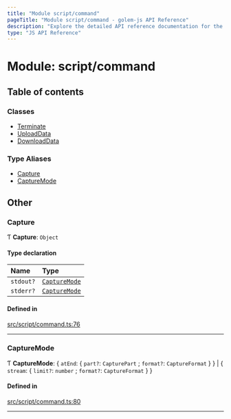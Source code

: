 ```yaml
---
title: "Module script/command"
pageTitle: "Module script/command - golem-js API Reference"
description: "Explore the detailed API reference documentation for the Module script/command within the golem-js SDK for the Golem Network."
type: "JS API Reference"
---
```

# Module: script/command

## Table of contents

### Classes

- [Terminate](../classes/script_command.Terminate)
- [UploadData](../classes/script_command.UploadData)
- [DownloadData](../classes/script_command.DownloadData)

### Type Aliases

- [Capture](script_command#capture)
- [CaptureMode](script_command#capturemode)

## Other

### Capture

Ƭ **Capture**: `Object`

#### Type declaration

| Name | Type |
| :------ | :------ |
| `stdout?` | [`CaptureMode`](script_command#capturemode) |
| `stderr?` | [`CaptureMode`](script_command#capturemode) |

#### Defined in

[src/script/command.ts:76](https://github.com/golemfactory/golem-js/blob/4182943/src/script/command.ts#L76)

___

### CaptureMode

Ƭ **CaptureMode**: \{ `atEnd`: \{ `part?`: `CapturePart` ; `format?`: `CaptureFormat`  }  } \| \{ `stream`: \{ `limit?`: `number` ; `format?`: `CaptureFormat`  }  }

#### Defined in

[src/script/command.ts:80](https://github.com/golemfactory/golem-js/blob/4182943/src/script/command.ts#L80)

___
